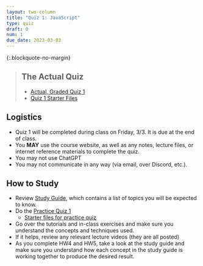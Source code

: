 ```yaml
---
layout: two-column
title: "Quiz 1: JavaScript"
type: quiz
draft: 0
num: 1
due_date: 2023-03-03
---
```


{:.blockquote-no-margin}
> ## The Actual Quiz
> 
> * <a href="https://docs.google.com/document/d/1pkbpGeXpHoDW8ixaFpnYJxIZaWzpUI-tRk6T9jHhuvQ/edit?usp=sharing" target="_blank">Actual, Graded Quiz 1</a>
> * [Quiz 1 Starter Files](../course-files/quizzes/quiz01.zip)


## Logistics

* Quiz 1 will be completed during class on Friday, 3/3. It is due at the end of class.
* You **MAY** use the course website, as well as any notes, lecture files, or internet reference materials to complete the quiz. 
* You may not use ChatGPT
* You may not communicate in any way (via email, over Discord, etc.).

## How to Study

* Review <a href="https://docs.google.com/document/d/1v1JE_TZTISmL9NeXYEOzdqDnJYmCjKVxrxHJK7N5QP4/edit?usp=sharing" target="_blank">Study Guide</a>, which contains a list of topics you will be expected to know.
* Do the <a href="https://docs.google.com/document/d/1OP4HDSD6ob029bYwF6Js_4CZfmhYsoYu3egewsM1MrA/edit?usp=sharing" target="_blank">Practice Quiz 1</a>
    * <a href="../course-files/practice-quizzes/quiz01.zip" target="_blank">Starter files for practice quiz</a>
* Go over the tutorials and in-class exercises and make sure you understand the concepts and techniques used.
* If it helps, review any relevant lecture videos (they are all posted)
* As you complete HW4 and HW5, take a look at the study guide and make sure you understand how each concept in the study guide is working together to produce the desired result.


